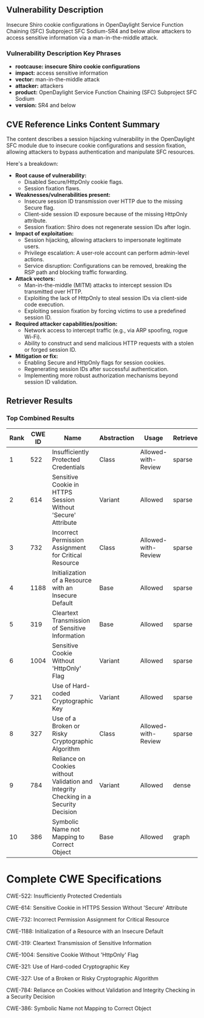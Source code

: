 ## Vulnerability Description
Insecure Shiro cookie configurations in OpenDaylight Service Function Chaining (SFC) Subproject SFC Sodium-SR4 and below allow attackers to access sensitive information via a man-in-the-middle attack.

### Vulnerability Description Key Phrases
- **rootcause:** **insecure Shiro cookie configurations**
- **impact:** access sensitive information
- **vector:** man-in-the-middle attack
- **attacker:** attackers
- **product:** OpenDaylight Service Function Chaining (SFC) Subproject SFC Sodium
- **version:** SR4 and below

## CVE Reference Links Content Summary
The content describes a session hijacking vulnerability in the OpenDaylight SFC module due to insecure cookie configurations and session fixation, allowing attackers to bypass authentication and manipulate SFC resources.

Here's a breakdown:

*   **Root cause of vulnerability:**
    *   Disabled Secure/HttpOnly cookie flags.
    *   Session fixation flaws.
*   **Weaknesses/vulnerabilities present:**
    *   Insecure session ID transmission over HTTP due to the missing Secure flag.
    *   Client-side session ID exposure because of the missing HttpOnly attribute.
    *   Session fixation: Shiro does not regenerate session IDs after login.
*   **Impact of exploitation:**
    *   Session hijacking, allowing attackers to impersonate legitimate users.
    *   Privilege escalation: A user-role account can perform admin-level actions.
    *   Service disruption: Configurations can be removed, breaking the RSP path and blocking traffic forwarding.
*   **Attack vectors:**
    *   Man-in-the-middle (MITM) attacks to intercept session IDs transmitted over HTTP.
    *   Exploiting the lack of HttpOnly to steal session IDs via client-side code execution.
    *   Exploiting session fixation by forcing victims to use a predefined session ID.
*   **Required attacker capabilities/position:**
    *   Network access to intercept traffic (e.g., via ARP spoofing, rogue Wi-Fi).
    *   Ability to construct and send malicious HTTP requests with a stolen or forged session ID.
*   **Mitigation or fix:**
    *   Enabling Secure and HttpOnly flags for session cookies.
    *   Regenerating session IDs after successful authentication.
    *   Implementing more robust authorization mechanisms beyond session ID validation.

## Retriever Results

### Top Combined Results

| Rank | CWE ID | Name | Abstraction | Usage  | Retrievers | Individual Scores |
|------|--------|------|-------------|-------|------------|-------------------|
| 1 | 522 | Insufficiently Protected Credentials | Class | Allowed-with-Review | sparse | 0.153 |
| 2 | 614 | Sensitive Cookie in HTTPS Session Without 'Secure' Attribute | Variant | Allowed | sparse | 0.147 |
| 3 | 732 | Incorrect Permission Assignment for Critical Resource | Class | Allowed-with-Review | sparse | 0.146 |
| 4 | 1188 | Initialization of a Resource with an Insecure Default | Base | Allowed | sparse | 0.144 |
| 5 | 319 | Cleartext Transmission of Sensitive Information | Base | Allowed | sparse | 0.143 |
| 6 | 1004 | Sensitive Cookie Without 'HttpOnly' Flag | Variant | Allowed | sparse | 0.142 |
| 7 | 321 | Use of Hard-coded Cryptographic Key | Variant | Allowed | sparse | 0.142 |
| 8 | 327 | Use of a Broken or Risky Cryptographic Algorithm | Class | Allowed-with-Review | sparse | 0.141 |
| 9 | 784 | Reliance on Cookies without Validation and Integrity Checking in a Security Decision | Variant | Allowed | dense | 0.510 |
| 10 | 386 | Symbolic Name not Mapping to Correct Object | Base | Allowed | graph | 0.002 |



# Complete CWE Specifications

CWE-522: Insufficiently Protected Credentials

CWE-614: Sensitive Cookie in HTTPS Session Without 'Secure' Attribute

CWE-732: Incorrect Permission Assignment for Critical Resource

CWE-1188: Initialization of a Resource with an Insecure Default

CWE-319: Cleartext Transmission of Sensitive Information

CWE-1004: Sensitive Cookie Without 'HttpOnly' Flag

CWE-321: Use of Hard-coded Cryptographic Key

CWE-327: Use of a Broken or Risky Cryptographic Algorithm

CWE-784: Reliance on Cookies without Validation and Integrity Checking in a Security Decision

CWE-386: Symbolic Name not Mapping to Correct Object
